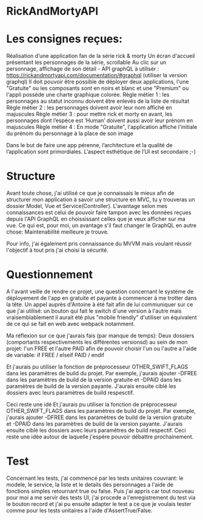 # RickAndMortyAPI

# Les consignes reçues:

Réalisation d’une application fan de la série rick & morty
Un écran d'accueil présentant les personnages de la série, scrollable
Au clic sur un personnage, affichage de son détail - API graphQL à utiliser : https://rickandmortyapi.com/documentation/#graphql (utiliser la version graphql)
Il doit pouvoir être possible de déployer deux applications, l'une "Gratuite" ou les composants sont en noirs et blanc et une "Premium" ou l'appli possède une charte graphique colorée.
Règle métier 1 : les personnages au statut inconnu doivent être enlevés de la liste de résultat
Règle métier 2 : les personnages doivent avoir leur nom affiché en majuscules
Règle métier 3 : pour mettre rick et morty en avant, les personnages dont l’espèce est ‘Human’ doivent aussi avoir leur prénom en majuscules
Règle métier 4 : En mode "Gratuite", l'application affiche l'initiale du prénom du personnage à la place de son image

Dans le but de faire une app pérenne, l’architecture et la qualité de l’application sont primordiales. L’aspect esthétique de l’UI est secondaire ;-)

# Structure

Avant toute chose, j'ai utilisé ce que je connaissais le mieux afin de structurer mon application à savoir une structure en MVC, tu y trouveras un dossier Model, Vue et Service(Controller). L'avantage selon mes connaissances est celui de pouvoir faire tampon avec les données reçues depuis l'API GraphQL en choississant celles que je veux afficher sur ma vue. Ce qui est, pour moi, un avantage s'il faut changer le GraphQL en autre chose: Maintenabilité meilleure je trouve.

Pour info, j'ai également pris connaissance du MVVM mais voulant réussir l'objectif à tout pris j'ai choisi la sécurité.

# Questionnement
A l'avant veille de rendre ce projet, une question concernant le système de déployement de l'app en gratuite et payante à commencer à me trotter dans la tête. Un appel auprès d'Antoine à été fait afin de lui communiquer sur ce que j'ai utilisé: un bouton qui fait le switch d'une version à l'autre mais vraisemblablement il aurait été plus "mobile friendly" d'utiliser un équivalent de ce qui se fait en web avec webpack notamment. 

Ma réflexion sur ce que j'aurais fais (par manque de temps): Deux dossiers (comportants respectivements les différentes versionsd) au sein de mon projet: l'un FREE et l'autre PAID afin de pouvoir choisir l'un ou l'autre a l'aide de variable: if FREE / elseif PAID / endif

Et j'aurais pu utiliser la fonction de préprocesseur OTHER_SWIFT_FLAGS dans les paramètres de build du projet. Par exemple, j'aurais ajouter -DFREE dans les paramètres de build de la version gratuite et -DPAID dans les paramètres de build de la version payante. J'aurais ensuite ciblé les dossiers avec leurs paramètres de build respesctif.

Ceci reste une idé
Et j'aurais pu utiliser la fonction de préprocesseur OTHER_SWIFT_FLAGS dans les paramètres de build du projet. Par exemple, j'aurais ajouter -DFREE dans les paramètres de build de la version gratuite et -DPAID dans les paramètres de build de la version payante. J'aurais ensuite ciblé les dossiers avec leurs paramètres de build respectif. Ceci reste une idée autour de laquelle j'espère pouvoir débattre prochainement.

# Test

Concernant les tests, j'ai commencé par les tests unitaires couvrant: le modele, le service, la liste et le details des personnages a l'aide de fonctions simples retournant true ou false. Puis j'ai appris car tout nouveau pour moi a me servir des tests UI, j'ai procede a l'enregistrement du test via le bouton record et j'ai pu ensuite adapter le test a ce que je voulais tester comme pour les tests unitaires a l'aide d'AssertTrue/False.

